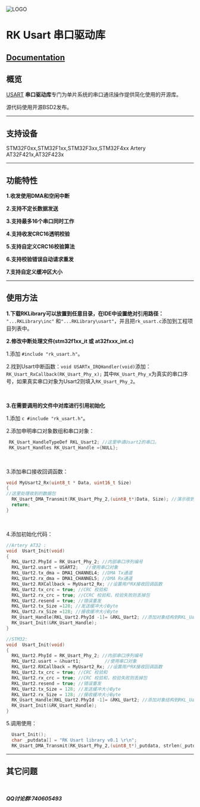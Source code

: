 
![LOGO](..\\..\\Logo_Mini.png)

RK Usart 串口驱动库
===========
[Documentation](http://)
------

概览
------
 
[USART](https://en.wikipedia.org/wiki/Universal_synchronous_and_asynchronous_receiver-transmitter) **串口驱动库**专门为单片系统的串口通讯操作提供简化使用的开源库。

源代码使用开源BSD2发布。

------
支持设备
------
 STM32F0xx,STM32F1xx,STM32F3xx,STM32F4xx
 Artery AT32F421x,AT32F423x

------
功能特性
------

**1.收发使用DMA和空闲中断**

**2.支持不定长数据发送**

**3.支持最多16个串口同时工作**

**4.支持收发CRC16透明校验**

**5.支持自定义CRC16校验算法**

**6.支持校验错误自动请求重发**

**7.支持自定义缓冲区大小**

 
------
使用方法
------

**1.下载RKLibrary可以放置到任意目录，在IDE中设置绝对引用路径：**
`"...RKLibrary\inc"` 和`"...RKLibrary\usart"`，并且把`rk_usart.c`添加到工程项目列表中。
<br>

**2.修改中断处理文件(stm32f1xx_it 或 at32fxxx_int.c)**

 1.添加 `#include "rk_usart.h"`。

 2.找到Usart中断函数：`void USARTx_IRQHandler(void)`添加：
  `RK_Usart_RxCallback(RK_Usart_Phy_x);` 其中`RK_Usart_Phy_x`为真实的串口序号，如果真实串口对象为Usart2则填入`RK_Usart_Phy_2`。

<br>

**3.在需要调用的文件中对库进行引用初始化**

1.添加 ```c #include "rk_usart.h"```。
<br>

2.添加申明串口对象数组和串口对象：
```c
 RK_Usart_HandleTypeDef RKL_Usart2; //这里申请Usart2的串口。
 RK_Usart_Handles RK_Usart_Handle ={NULL};
```
<br>

3.添加串口接收回调函数：
```c
void MyUsart2_Rx(uint8_t * Data, uint16_t Size)
{ 
//这里处理收到的数据包
  RK_Usart_DMA_Transmit(RK_Usart_Phy_2,(uint8_t*)Data, Size); //演示收到数据直接发送
  return;
}
```
<br>

4.添加初始化代码：
```c
//Artery AT32 :
void  Usart_Init(void)
{
  RKL_Uart2.PhyId = RK_Usart_Phy_2; //内部串口序列编号
  RKL_Uart2.usart = USART2;   //使用串口对象
  RKL_Uart2.tx_dma = DMA1_CHANNEL4; //DMA Tx通道
  RKL_Uart2.rx_dma = DMA1_CHANNEL5; //DMA Rx通道
  RKL_Uart2.RXCallback = MyUsart2_Rx; //设置用户RX接收回调函数
  RKL_Uart2.tx_crc = true; //CRC 校验和
  RKL_Uart2.rx_crc = true; //CCRC 校验和，校验失败则丢掉包
  RKL_Uart2.resend = true; //错误重发
  RKL_Uart2.tx_Size =128; //发送缓冲大小Byte
  RKL_Uart2.rx_Size =128; //接收缓冲大小Byte
  RK_Usart_Handle[RKL_Uart2.PhyId -1]= &RKL_Uart2; //添加对象结构到RKL_Uart管理句柄  
  RK_Usart_Init(&RK_Usart_Handle);
}

//STM32:
void  Usart_Init(void)
{
  RKL_Uart2.PhyId = RK_Usart_Phy_2; //内部串口序列编号
  RKL_Uart2.usart = &huart1;         //使用串口对象
  RKL_Uart2.RXCallback = MyUsart2_Rx; //设置用户RX接收回调函数
  RKL_Uart2.tx_crc = true; //CRC 校验和
  RKL_Uart2.rx_crc = true; //CRC 校验和，校验失败则丢掉包
  RKL_Uart2.resend = true; //错误重发
  RKL_Uart2.tx_Size = 128; //发送缓冲大小Byte
  RKL_Uart2.rx_Size = 128; //接收缓冲大小Byte
  RK_Usart_Handle[RKL_Uart2.PhyId -1]= &RKL_Uart2; //添加对象结构到RKL_Uart管理句柄 
  RK_Usart_Init(&RK_Usart_Handle);
}
```

5.调用使用：

```c
  Usart_Init();
  char _putdata[] = "RK Usart library v0.1 \r\n";
  RK_Usart_DMA_Transmit(RK_Usart_Phy_2,(uint8_t*)_putdata, strlen(_putdata));
```



------
其它问题
------
<br>

***QQ讨论群:740605493***



<br>
<br>
<br>
<br>
<br>
<br>

